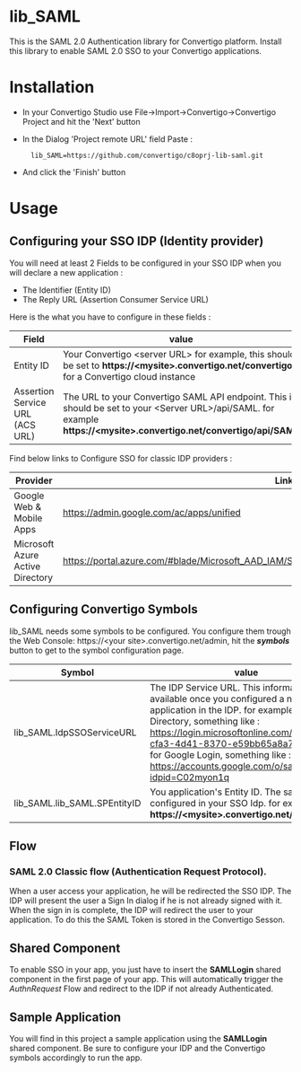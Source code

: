 # lib_SAML
This is the SAML 2.0 Authentication library for Convertigo platform. Install this library to enable SAML 2.0 SSO to your Convertigo applications.

# Installation

* In your Convertigo Studio use File->Import->Convertigo->Convertigo Project and hit the 'Next' button

* In the Dialog 'Project remote URL' field Paste :

        lib_SAML=https://github.com/convertigo/c8oprj-lib-saml.git

* And click the 'Finish' button

# Usage

## Configuring your SSO IDP (Identity provider)

You will need at least 2 Fields to be configured in your SSO IDP when you will declare a new application :
 * The Identifier (Entity ID) 
 * The Reply URL (Assertion Consumer Service URL)

Here is the what you have to configure in these fields :

Field | value
------| ------
Entity ID | Your Convertigo &lt;server URL&gt; for example, this should be set to __https://&lt;mysite&gt;.convertigo.net/convertigo__ for a Convertigo cloud instance
Assertion Service URL (ACS URL) | The URL to your Convertigo SAML API endpoint. This is should be set to your &lt;Server URL&gt;/api/SAML. for example __https://&lt;mysite&gt;.convertigo.net/convertigo/api/SAML__

Find below links to Configure SSO for classic IDP providers :

Provider | Link
-------- | ------------
Google Web & Mobile Apps |  https://admin.google.com/ac/apps/unified
Microsoft Azure Active Directory |  https://portal.azure.com/#blade/Microsoft_AAD_IAM/StartboardApplicationsMenuBlade/AllApps/menuId/



## Configuring Convertigo Symbols

lib_SAML needs some symbols to be configured. You configure them trough the Web Console: https://&lt;your site&gt;.convertigo.net/admin, hit the ___symbols___ button to get to the symbol configuration page.


Symbol  | value
------| ------
lib_SAML.IdpSSOServiceURL | The IDP Service URL. This information is available once you configured a new application in the IDP. for example for Azure Directory, something like : https://login.microsoftonline.com/8a22dd7e-cfa3-4d41-8370-e59bb65a8a72/saml2 or for Google Login, something like : https://accounts.google.com/o/saml2/idp?idpid=C02myon1q
lib_SAML.lib_SAML.SPEntityID | You application's Entity ID. The same you configured in your SSO Idp. for example : __https://&lt;mysite&gt;.convertigo.net/convertigo__ 


## Flow

### SAML 2.0 Classic flow (Authentication Request Protocol).

When a user access your application, he will be redirected the SSO IDP. The IDP will present the user a Sign In dialog if he is not already signed with it. When the sign in is complete, the IDP will redirect the user to your application. To do this the SAML Token is stored in the Convertigo Sesson. 

## Shared Component

To enable SSO in your app, you just have to insert the __SAMLLogin__ shared component in the first page of your app. This will automatically trigger the _AuthnRequest_ Flow and redirect to the IDP if not already Authenticated.

## Sample Application

You will find in this project a sample application using the __SAMLLogin__ shared component. Be sure to configure your IDP and the Convertigo symbols accordingly to run the app.


